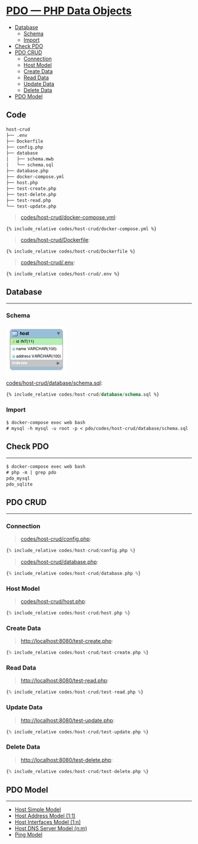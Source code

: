 # [PDO — PHP Data Objects](http://php.net/manual/en/book.pdo.php)

- [Database](#database)
  - [Schema](#schema)
  - [Import](#import)
- [Check PDO](#check-pdo)
- [PDO CRUD](#pdo-crud)
  - [Connection](#connection)
  - [Host Model](#host-model)
  - [Create Data](#create-data)
  - [Read Data](#read-data)
  - [Update Data](#update-data)
  - [Delete Data](#delete-data)
- [PDO Model](#pdo-model)

## Code

```
host-crud
├── .env
├── Dockerfile
├── config.php
├── database
│   ├── schema.mwb
│   └── schema.sql
├── database.php
├── docker-compose.yml
├── host.php
├── test-create.php
├── test-delete.php
├── test-read.php
└── test-update.php
```

> [codes/host-crud/docker-compose.yml](codes/host-crud/docker-compose.yml):

```
{% include_relative codes/host-crud/docker-compose.yml %}
```

> [codes/host-crud/Dockerfile](codes/host-crud/Dockerfile):

```
{% include_relative codes/host-crud/Dockerfile %}
```

> [codes/host-crud/.env](codes/host-crud/.env):

```
{% include_relative codes/host-crud/.env %}
```

## Database

---

### Schema

![](codes/host-crud/assets/schema.png)

[codes/host-crud/database/schema.sql](codes/host-crud/database/schema.sql):

```sql
{% include_relative codes/host-crud/database/schema.sql %}
```

### Import

```
$ docker-compose exec web bash
# mysql -h mysql -u root -p < pdo/codes/host-crud/database/schema.sql
```

## Check PDO

---

```
$ docker-compose exec web bash
# php -m | grep pdo
pdo_mysql
pdo_sqlite
```

## PDO CRUD

---

### Connection

> [codes/host-crud/config.php](hostcodes/-crud/config.php):

```php
{% include_relative codes/host-crud/config.php %}
```

> [codes/host-crud/database.php](hostcodes/-crud/database.php):

```php
{% include_relative codes/host-crud/database.php %}
```

### Host Model

> [codes/host-crud/host.php](codes/host-crud/host.php):

```php
{% include_relative codes/host-crud/host.php %}
```

### Create Data

> [http://localhost:8080/test-create.php](http://localhost:8080/test-create.php):

```php
{% include_relative codes/host-crud/test-create.php %}
```

### Read Data

> [http://localhost:8080/test-read.php](http://localhost:8080/test-read.php):

```php
{% include_relative codes/host-crud/test-read.php %}
```

### Update Data

> [http://localhost:8080/test-update.php](http://localhost:8080/test-update.php):

```php
{% include_relative codes/host-crud/test-update.php %}
```

### Delete Data

> [http://localhost:8080/test-delete.php](http://localhost:8080/test-delete.php):

```php
{% include_relative codes/host-crud/test-delete.php %}
```

## PDO Model

---

- [Host Simple Model](codes/host-simple/)
- [Host Address Model (1:1)](codes/host-address/)
- [Host Interfaces Model (1:n)](codes/host-interface/)
- [Host DNS Server Model (n:m)](codes/host-dns/)
- [Ping Model](codes/ping/)
